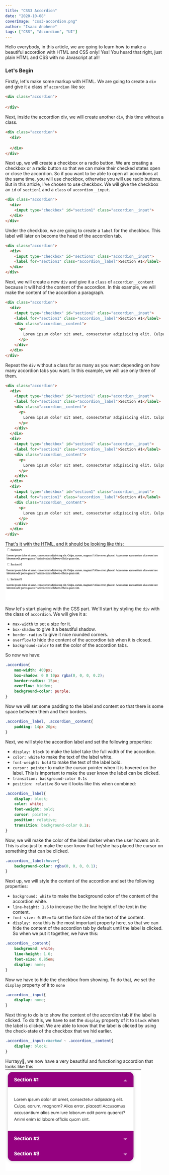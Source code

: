 ```yaml
---
title: "CSS3 Accordion"
date: "2020-10-08"
coverImage: "css3-accordion.png"
author: "Isaac Anohene"
tags: ["CSS", "Accordion", "UI"]
---
```


Hello everybody, in this article, we are going to learn how to make a beautiful accordion with HTML and CSS only! Yes! You heard that right, just plain HTML and CSS with no Javascript at all!

### Let's Begin

Firstly, let's make some markup with HTML. We are going to create a ```div``` and give it a class of ```accordion``` like so:
```html
<div class="accordion">

</div>
```
Next, inside the accordion div, we will create another ```div```, this time without a class.
```html
<div class="accordion">
  <div>
  
  </div>
</div>
```
Next up, we will create a checkbox or a radio button. We are creating a checkbox or a radio button so that we can make their checked states open or close the accordion. So if you want to be able to open all accordions at the same time, you will use checkbox, otherwise you will use radio buttons. But in this article, I've chosen to use checkbox.
We will give the checkbox an ```id``` of ```section1``` and a ```class``` of ```accordion__input```.
```html
<div class="accordion">
  <div>
    <input type="checkbox" id="section1" class="accordion__input">
  </div>
</div>
```
Under the checkbox, we are going to create a ```label``` for the checkbox. This label will later on become the head of the accordion tab.
```html
<div class="accordion">
  <div>
    <input type="checkbox" id="section1" class="accordion__input">
    <label for="section1" class="accordion__label">Section #1</label>
  </div>
</div>
```
Next, we will create a new ```div``` and give it a ```class``` of ```accordion__content``` because it will hold the content of the accordion. In this example, we will make the content of the accordion a paragraph.
```html
<div class="accordion">
  <div>
    <input type="checkbox" id="section1" class="accordion__input">
    <label for="section1" class="accordion__label">Section #1</label>
    <div class="accordion__content">
      <p>
        Lorem ipsum dolor sit amet, consectetur adipisicing elit. Culpa, earum, magnam? Alias error, placeat! Accusamus accusantium alias eum iure laborum odit porro quaerat? Animi enim id labore officiis quam sint.
      </p>
    </div>
  </div>
</div>
```
Repeat the ```div``` without a class for as many as you want depending on how many accordion tabs you want. In this example, we will use only three of them.
```html
<div class="accordion">
  <div>
    <input type="checkbox" id="section1" class="accordion__input">
    <label for="section1" class="accordion__label">Section #1</label>
    <div class="accordion__content">
      <p>
        Lorem ipsum dolor sit amet, consectetur adipisicing elit. Culpa, earum, magnam? Alias error, placeat! Accusamus accusantium alias eum iure laborum odit porro quaerat? Animi enim id labore officiis quam sint.
      </p>
    </div>
  </div>
  <div>
    <input type="checkbox" id="section1" class="accordion__input">
    <label for="section1" class="accordion__label">Section #1</label>
    <div class="accordion__content">
      <p>
        Lorem ipsum dolor sit amet, consectetur adipisicing elit. Culpa, earum, magnam? Alias error, placeat! Accusamus accusantium alias eum iure laborum odit porro quaerat? Animi enim id labore officiis quam sint.
      </p>
    </div>
  </div>
  <div>
    <input type="checkbox" id="section1" class="accordion__input">
    <label for="section1" class="accordion__label">Section #1</label>
    <div class="accordion__content">
      <p>
        Lorem ipsum dolor sit amet, consectetur adipisicing elit. Culpa, earum, magnam? Alias error, placeat! Accusamus accusantium alias eum iure laborum odit porro quaerat? Animi enim id labore officiis quam sint.
      </p>
    </div>
  </div>
</div>
```
That's it with the HTML, and it should be looking like this:
![plain-html](plain-html.png)

Now let's start playing with the CSS part.
We'll start by styling the ```div``` with the class of ```accordion```.
We will give it a:
  - ```max-width``` to set a size for it.
  - ```box-shadow``` to give it a beautiful shadow.
  - ```border-radius``` to give it nice rounded corners.
  - ```overflow``` to hide the content of the accordion tab when it is closed.
  - ```background-color``` to set the color of the accordion tabs.

So now we have: 
```css
.accordion{
    max-width: 400px;
    box-shadow: 0 0 10px rgba(0, 0, 0, 0.2);
    border-radius: 15px;
    overflow: hidden;
    background-color: purple;
}
```
Now we will set some padding to the label and content so that there is some space between them and their borders.
```css
.accordion__label, .accordion__content{
    padding: 14px 20px;
}
```
Next, we will style the accordion label and set the following properties:
  - ```display: block``` to make the label take the full width of the accordion.
  - ```color: white``` to make the text of the label white.
  - ```font-weight: bold``` to make the text of the label bold.
  - ```cursor: pointer``` to make the cursor pointer when it is hovered on the label. This is important to make the user know the label can be clicked.
  - ```transition: background-color 0.1s```
  - ```position: relative```
So we it looks like this when combined:
```css
.accordion__label{
    display: block;
    color: white;
    font-weight: bold;
    cursor: pointer;
    position: relative;
    transition: background-color 0.1s;
}
```
Now, we will make the color of the label darker when the user hovers on it. This is also just to make the user know that he/she has placed the cursor on something that can be clicked.
```css
.accordion__label:hover{
    background-color: rgba(0, 0, 0, 0.1);
}
```
Next up, we will style the content of the accordion and set the following properties:
  - ```background: white``` to make the background color of the content of the accordion white.
  - ```line-height: 1.6``` to increase the the line height of the text in the content.
  - ```font-size: 0.85em``` to set the font size of the text of the content.
  - ```display: none``` this is the most important property here, so that we can hide the content of the accordion tab by default until the label is clicked.
So when we put it together, we have this:
```css
.accordion__content{
    background: white;
    line-height: 1.6;
    font-size: 0.85em;
    display: none;
}
```
Now we have to hide the checkbox from showing. To do that, we set the ```display``` property of it to ```none```
```css
.accordion__input{
    display: none;
}
```
Next thing to do is to show the content of the accordion tab if the label is clicked. To do this, we have to set the ```display``` property of it to ```block``` when the label is clicked. We are able to know that the label is clicked by using the check-state of the checkbox that we hid earlier.
```css
.accordion__input:checked ~ .accordion__content{
    display: block;
}
```
Hurrayy🎉, we now have a very beautiful and functioning accordion that looks like this
![css3-accordion](css3-accordion.png)
